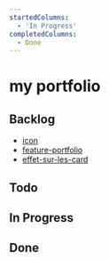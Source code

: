 ```yaml
---
startedColumns:
  - 'In Progress'
completedColumns:
  - Done
---
```


# my portfolio

## Backlog

- [icon](tasks/icon.md)
- [feature-portfolio](tasks/feature-portfolio.md)
- [effet-sur-les-card](tasks/effet-sur-les-card.md)

## Todo

## In Progress

## Done
